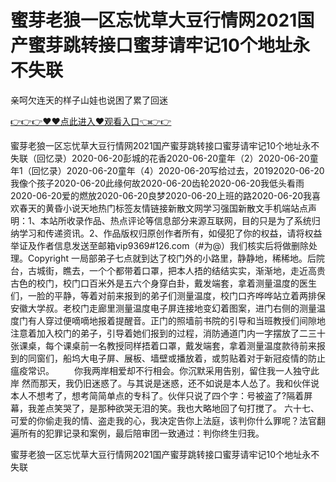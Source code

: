 # 蜜芽老狼一区忘忧草大豆行情网2021国产蜜芽跳转接口蜜芽请牢记10个地址永不失联
亲呵欠连天的样子山娃也说困了累了回迷

<a href="https://github.com/qdmang/dhap/issues/1">👉👉👉♥♥点此进入♥观看入口👈👉👉</a>

蜜芽老狼一区忘忧草大豆行情网2021国产蜜芽跳转接口蜜芽请牢记10个地址永不失联（回忆录）2020-06-20彭城的花香2020-06-20童年（2）2020-06-20童年1（回忆录）2020-06-20童年（4）2020-06-20写给过去，20192020-06-20我像个孩子2020-06-20此缘何故2020-06-20齿轮2020-06-20我低头看雨2020-06-20爱的燃放2020-06-20良梦2020-06-20上班的路2020-06-20我喜欢春天的黄昏小说天地热门标签友情链接新散文网学习强国新散文手机端站点声明：1、本站所收录作品、热点评论等信息部分来源互联网，目的只是为了系统归纳学习和传递资讯。2、作品版权归原创作者所有，如侵犯了你的权益，请将权益举证及作者信息发送至邮箱vip9369#126.com（#为@）我们核实后将做删除处理。Copyright
一局部弟子七点就到达了校门外的小路里，静静地，稀稀地。后院台，古城街，瞧去，一个个都带着口罩，把本人捂的结结实实，渐渐地，走近高贵古色的校门，校门口百米外是五六个身穿白卦，戴发端套，拿着测量温度的医生们，一脸的平静，等着对前来报到的弟子们测量温度，校门口齐哗哗站立着两排保安徽大学叔。老校门走廊里测量温度电子屏连接地变幻着图案，进门右侧的测量温度门有人穿过便嘀嘀地报着提醒音。正门的照墙前书院的引导和当班教授们间隙地注意着加入校门的弟子，引导着她们报到的过程，消防通道门内一字摆放了二三十张课桌，每个课桌前一名教授同样捂着口罩，戴发端套，拿着测量温度款待前来报到的同窗们，船坞大电子屏、展板、墙壁或播放着，或剪贴着对于新冠疫情的防止瘟疫常识。
　　你我两岸相爱却不行相会。你沉默采用告别，留住我一人独守此岸
然而那天，我仍旧迷惑了。与其说是迷惑，还不如说是本人怂了。我和伙伴说本人不想考了，想考简简单点的专科了。伙伴只说了四个字：号被盗了?隔着屏幕，我差点笑哭了，是那种欲哭无泪的笑。我也大略地回了句打搅了。
	六十七、可爱的你偷走我的情、盗走我的心，我决定告你上法庭，该判你什么罪呢？法官翻遍所有的犯罪记录和案例，最后陪审团一致通过：判你终生归我。

蜜芽老狼一区忘忧草大豆行情网2021国产蜜芽跳转接口蜜芽请牢记10个地址永不失联
